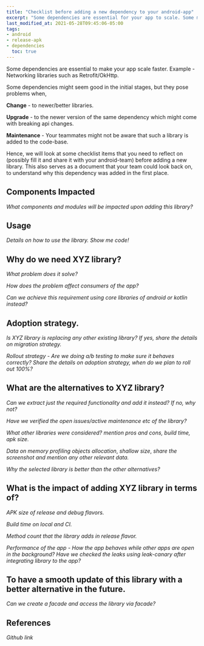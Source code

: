 ```yaml
---
title: "Checklist before adding a new dependency to your android-app"
excerpt: "Some dependencies are essential for your app to scale. Some may have an adverse effect."
last_modified_at: 2021-05-28T09:45:06-05:00
tags:
- android
- release-apk
- dependencies
  toc: true
---
```

Some dependencies are essential to make your app scale faster. Example - Networking libraries such as Retrofit/OkHttp.

Some dependencies might seem good in the initial stages, but they pose problems when,

**Change** -  to newer/better libraries.

**Upgrade** - to the newer version of the same dependency which might come with breaking api changes.

**Maintenance** - Your teammates might not be aware that such a library is added to the code-base.

Hence, we will look at some checklist items that you need to reflect on (possibly fill it and share it with your android-team) before adding a new library.
This also serves as a document that your team could look back on, to understand why this dependency was added in the first place.

## Components Impacted

*What components and modules will be impacted upon adding this library?*

## Usage

*Details on how to use the library.*
*Show me code!*

## Why do we need XYZ library?

*What problem does it solve?*

*How does the problem affect consumers of the app?*

*Can we achieve this requirement using core libraries of android or kotlin instead?*


## Adoption strategy.

*Is XYZ library is replacing any other existing library?* *If yes, share the details on migration strategy.*

*Rollout strategy - Are we doing a/b testing to make sure it behaves correctly?*
*Share the details on adoption strategy, when do we plan to roll out 100%?*


## What are the alternatives to XYZ library?

*Can we extract just the required functionality and add it instead? If no, why not?*

*Have we verified the open issues/active maintenance etc of the library?*

*What other libraries were considered?*
*mention pros and cons, build time, apk size.*

*Data on memory profiling*
*objects allocation*, *shallow size*, *share the screenshot and mention any other relevant data.*

*Why the selected library is better than the other alternatives?*


## What is the impact of adding XYZ library in terms of?

*APK size of release and debug flavors.*

*Build time on local and CI.*

*Method count that the library adds in release flavor.*

*Performance of the app* -
*How the app behaves while other apps are open in the background?*
*Have we checked the leaks using leak-canary after integrating library to the app?*


## To have a smooth update of this library with a better alternative in the future.

*Can we create a facade and access the library via facade?*


## References

*Github link*
